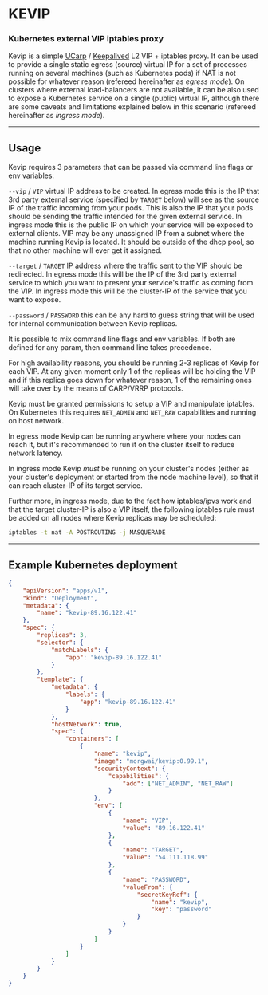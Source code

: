 # KEVIP
### Kubernetes external VIP iptables proxy

Kevip is a simple [UCarp](https://github.com/jedisct1/UCarp) / [Keepalived](https://www.keepalived.org/) L2 VIP + iptables proxy.
It can be used to provide a single static egress (source) virtual IP for a set of processes running on several machines (such as Kubernetes pods) if NAT is not possible for whatever reason (refereed hereinafter as *egress mode*).
On clusters where external load-balancers are not available, it can be also used to expose a Kubernetes service on a single (public) virtual IP, although there are some caveats and limitations explained below in this scenario (refereed hereinafter as *ingress mode*).

----


## Usage

Kevip requires 3 parameters that can be passed via command line flags or env variables:

`--vip` / `VIP` virtual IP address to be created.
In egress mode this is the IP that 3rd party external service (specified by `TARGET` below) will see as the source IP of the traffic incoming from your pods. This is also the IP that your pods should be sending the traffic intended for the given external service.
In ingress mode this is the public IP on which your service will be exposed to external clients. VIP may be any unassigned IP from a subnet where the machine running Kevip is located. It should be outside of the dhcp pool, so that no other machine will ever get it assigned.

`--target` / `TARGET` IP address where the traffic sent to the VIP should be redirected.
In egress mode this will be the IP of the 3rd party external service to which you want to present your service's traffic as coming from the VIP.
In ingress mode this will be the cluster-IP of the service that you want to expose.

`--password` / `PASSWORD` this can be any hard to guess string that will be used for internal communication between Kevip replicas.

It is possible to mix command line flags and env variables. If both are defined for any param, then command line takes precedence.

For high availability reasons, you should be running 2-3 replicas of Kevip for each VIP. At any given moment only 1 of the replicas will be holding the VIP and if this replica goes down for whatever reason, 1 of the remaining ones will take over by the means of CARP/VRRP protocols.

Kevip must be granted permissions to setup a VIP and manipulate iptables. On Kubernetes this requires `NET_ADMIN` and `NET_RAW` capabilities and running on host network.

In egress mode Kevip can be running anywhere where your nodes can reach it, but it's recommended to run it on the cluster itself to reduce network latency.

In ingress mode Kevip *must* be running on your cluster's nodes (either as your cluster's deployment or started from the node machine level), so that it can reach cluster-IP of its target service.

Further more, in ingress mode, due to the fact how iptables/ipvs work and that the target cluster-IP is also a VIP itself, the following iptables rule must be added on all nodes where Kevip replicas may be scheduled:
```bash
iptables -t nat -A POSTROUTING -j MASQUERADE
```

----


## Example Kubernetes deployment

```json
{
	"apiVersion": "apps/v1",
	"kind": "Deployment",
	"metadata": {
		"name": "kevip-89.16.122.41"
	},
	"spec": {
		"replicas": 3,
		"selector": {
			"matchLabels": {
				"app": "kevip-89.16.122.41"
			}
		},
		"template": {
			"metadata": {
				"labels": {
					"app": "kevip-89.16.122.41"
				}
			},
			"hostNetwork": true,
			"spec": {
				"containers": [
					{
						"name": "kevip",
						"image": "morgwai/kevip:0.99.1",
						"securityContext": {
							"capabilities": {
								"add": ["NET_ADMIN", "NET_RAW"]
							}
						},
						"env": [
							{
								"name": "VIP",
								"value": "89.16.122.41"
							},
							{
								"name": "TARGET",
								"value": "54.111.118.99"
							},
							{
								"name": "PASSWORD",
								"valueFrom": {
									"secretKeyRef": {
										"name": "kevip",
										"key": "password"
									}
								}
							}
						]
					}
				]
			}
		}
	}
}
```
